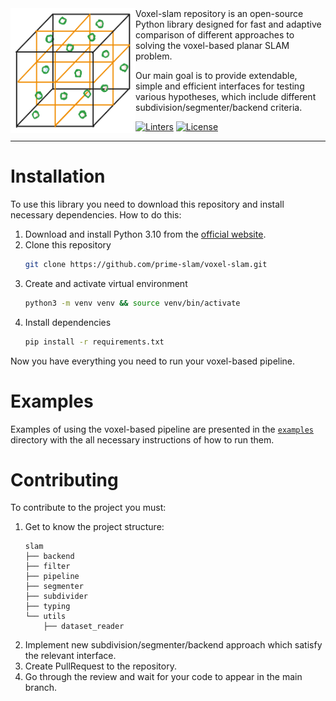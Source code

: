 <img align="left" width="200" height="200" src="assets/logo.svg">
Voxel-slam repository is an open-source Python library designed for fast 
and adaptive comparison of different approaches to solving the voxel-based planar SLAM problem.

Our main goal is to provide extendable, simple and efficient interfaces for
testing various hypotheses, which include different subdivision/segmenter/backend criteria.

[![Linters](https://github.com/prime-slam/voxel-slam/actions/workflows/lint.yaml/badge.svg)](https://github.com/prime-slam/voxel-slam/actions/workflows/lint.yaml)
[![License](https://img.shields.io/badge/License-Apache_2.0-blue.svg)](https://opensource.org/licenses/Apache-2.0)

- - -
# Installation

To use this library you need to download this repository and install necessary dependencies.
How to do this:

1. Download and install Python 3.10 from the [official website](https://www.python.org/downloads/).
2. Clone this repository
    ```bash
    git clone https://github.com/prime-slam/voxel-slam.git
    ```
3. Create and activate virtual environment
    ```bash
    python3 -m venv venv && source venv/bin/activate
    ```
4. Install dependencies
    ```bash
    pip install -r requirements.txt
    ```

Now you have everything you need to run your voxel-based pipeline.

# Examples

Examples of using the voxel-based pipeline are presented in the [`examples`](https://github.com/prime-slam/voxel-slam/tree/main/examples) 
directory with the all necessary instructions of how to run them.

# Contributing

To contribute to the project you must:
1. Get to know the project structure:
    ```
    slam
    ├── backend
    ├── filter
    ├── pipeline
    ├── segmenter
    ├── subdivider
    ├── typing
    └── utils
        ├── dataset_reader
    ```
2. Implement new subdivision/segmenter/backend approach which satisfy the relevant interface.
3. Create PullRequest to the repository.
4. Go through the review and wait for your code to appear in the main branch.
